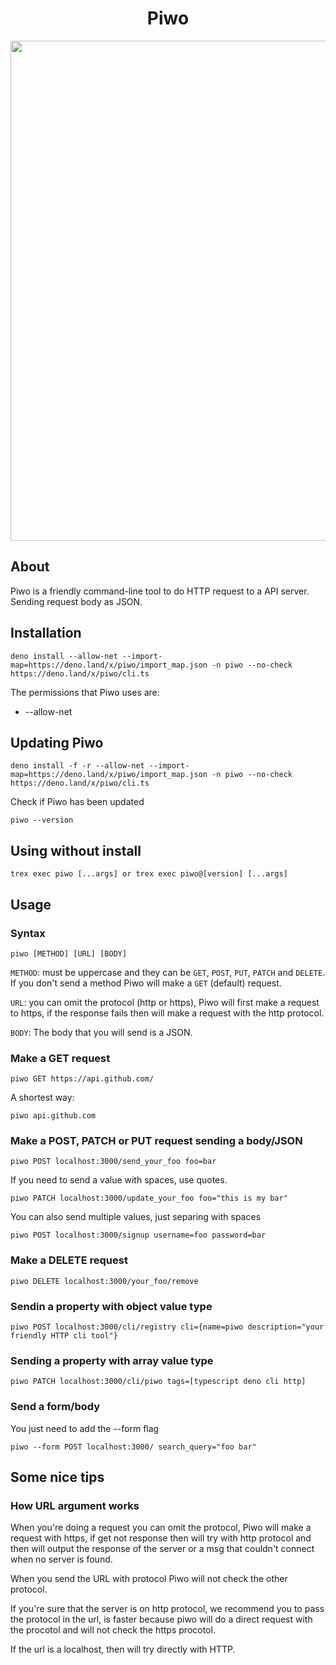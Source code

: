 <h1 align="center">Piwo</h1>

<p align="center">
<img src="https://cdn.discordapp.com/attachments/845424135018250283/869636557328482344/unknown.png" width="800">
</p>

## About

Piwo is a friendly command-line tool to do HTTP request to a API server. Sending request body as JSON.

## Installation

```console
deno install --allow-net --import-map=https://deno.land/x/piwo/import_map.json -n piwo --no-check https://deno.land/x/piwo/cli.ts
```

The permissions that Piwo uses are:

- --allow-net


## Updating Piwo

```console
deno install -f -r --allow-net --import-map=https://deno.land/x/piwo/import_map.json -n piwo --no-check https://deno.land/x/piwo/cli.ts
```

Check if Piwo has been updated

```console
piwo --version
```

## Using without install

```console
trex exec piwo [...args] or trex exec piwo@[version] [...args]
```


## Usage

### Syntax

```console
piwo [METHOD] [URL] [BODY]
```

`METHOD`: must be uppercase and they can be `GET`, `POST`, `PUT`, `PATCH` and `DELETE`. If you don't send a method Piwo will make a `GET` (default) request.

`URL`: you can omit the protocol (http or https), Piwo will first make a request to https, if the response fails then will make a request with the http protocol.

`BODY`: The body that you will send is a JSON.

### Make a GET request

```console
piwo GET https://api.github.com/
```

A shortest way:

```console
piwo api.github.com
```

### Make a POST, PATCH or PUT request sending a body/JSON

```console
piwo POST localhost:3000/send_your_foo foo=bar
```

If you need to send a value with spaces, use quotes.

```console
piwo PATCH localhost:3000/update_your_foo foo="this is my bar"
```

You can also send multiple values, just separing with spaces

```console
piwo POST localhost:3000/signup username=foo password=bar
```

### Make a DELETE request

```console
piwo DELETE localhost:3000/your_foo/remove
```

### Sendin a property with object value type

```console
piwo POST localhost:3000/cli/registry cli={name=piwo description="your friendly HTTP cli tool"}
```

### Sending a property with array value type

```console
piwo PATCH localhost:3000/cli/piwo tags=[typescript deno cli http]
```

### Send a form/body

You just need to add the --form flag

```console
piwo --form POST localhost:3000/ search_query="foo bar"
```

## Some nice tips

### How URL argument works
When you're doing a request you can omit the protocol, Piwo will make a request with https, if get not response then will try with http protocol and then will output the response of the server or a msg that couldn't connect when no server is found.

When you send the URL with protocol Piwo will not check the other protocol.

If you're sure that the server is on http protocol, we recommend you to pass the protocol in the url, is faster because piwo will do a direct request with the procotol and will not check the https procotol.

If the url is a localhost, then will try directly with HTTP.